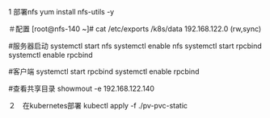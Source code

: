 1 部署nfs
yum install nfs-utils -y

＃配置
[root@nfs-140 ~]# cat /etc/exports
/k8s/data 192.168.122.0 (rw,sync)

#服务器启动
systemctl start nfs
systemctl enable nfs
systemctl start rpcbind
systemctl enable rpcbind




#客户端
systemctl start rpcbind
systemctl enable rpcbind

#查看共享目录
showmout -e 192.168.122.140

２　在kubernetes部署
kubectl apply -f ./pv-pvc-static


